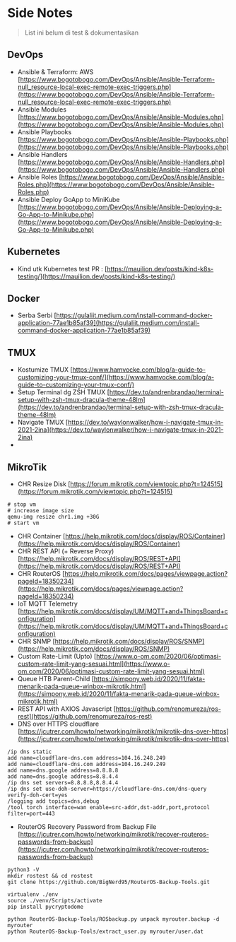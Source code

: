 # Side Notes

> List ini belum di test & dokumentasikan

## DevOps

- Ansible & Terraform: AWS [https://www.bogotobogo.com/DevOps/Ansible/Ansible-Terraform-null_resource-local-exec-remote-exec-triggers.php](https://www.bogotobogo.com/DevOps/Ansible/Ansible-Terraform-null_resource-local-exec-remote-exec-triggers.php)
- Ansible Modules [https://www.bogotobogo.com/DevOps/Ansible/Ansible-Modules.php](https://www.bogotobogo.com/DevOps/Ansible/Ansible-Modules.php)
- Ansible Playbooks [https://www.bogotobogo.com/DevOps/Ansible/Ansible-Playbooks.php](https://www.bogotobogo.com/DevOps/Ansible/Ansible-Playbooks.php)
- Ansible Handlers [https://www.bogotobogo.com/DevOps/Ansible/Ansible-Handlers.php](https://www.bogotobogo.com/DevOps/Ansible/Ansible-Handlers.php)
- Ansible Roles [https://www.bogotobogo.com/DevOps/Ansible/Ansible-Roles.php](https://www.bogotobogo.com/DevOps/Ansible/Ansible-Roles.php)
- Ansible Deploy GoApp to MiniKube [https://www.bogotobogo.com/DevOps/Ansible/Ansible-Deploying-a-Go-App-to-Minikube.php](https://www.bogotobogo.com/DevOps/Ansible/Ansible-Deploying-a-Go-App-to-Minikube.php)

## Kubernetes
- Kind utk Kubernetes test PR : [https://mauilion.dev/posts/kind-k8s-testing/](https://mauilion.dev/posts/kind-k8s-testing/)

## Docker 
- Serba Serbi [https://gulaliit.medium.com/install-command-docker-application-77ae1b85af39](https://gulaliit.medium.com/install-command-docker-application-77ae1b85af39)

## TMUX
- Kostumize TMUX [https://www.hamvocke.com/blog/a-guide-to-customizing-your-tmux-conf/](https://www.hamvocke.com/blog/a-guide-to-customizing-your-tmux-conf/)
- Setup Terminal dg ZSH TMUX [https://dev.to/andrenbrandao/terminal-setup-with-zsh-tmux-dracula-theme-48lm](https://dev.to/andrenbrandao/terminal-setup-with-zsh-tmux-dracula-theme-48lm)
- Navigate TMUX [https://dev.to/waylonwalker/how-i-navigate-tmux-in-2021-2ina](https://dev.to/waylonwalker/how-i-navigate-tmux-in-2021-2ina)
- 

## MikroTik

- CHR Resize Disk [https://forum.mikrotik.com/viewtopic.php?t=124515](https://forum.mikrotik.com/viewtopic.php?t=124515)
```
# stop vm
# increase image size
qemu-img resize chr1.img +30G
# start vm
```
- CHR Container [https://help.mikrotik.com/docs/display/ROS/Container](https://help.mikrotik.com/docs/display/ROS/Container)
- CHR REST API (+ Reverse Proxy) [https://help.mikrotik.com/docs/display/ROS/REST+API](https://help.mikrotik.com/docs/display/ROS/REST+API)
- CHR RouterOS [https://help.mikrotik.com/docs/pages/viewpage.action?pageId=18350234](https://help.mikrotik.com/docs/pages/viewpage.action?pageId=18350234)
- IoT MQTT Telemetry [https://help.mikrotik.com/docs/display/UM/MQTT+and+ThingsBoard+configuration](https://help.mikrotik.com/docs/display/UM/MQTT+and+ThingsBoard+configuration)
- CHR SNMP [https://help.mikrotik.com/docs/display/ROS/SNMP](https://help.mikrotik.com/docs/display/ROS/SNMP)
- Custom Rate-Limit (Upto) [https://www.o-om.com/2020/06/optimasi-custom-rate-limit-yang-sesuai.html](https://www.o-om.com/2020/06/optimasi-custom-rate-limit-yang-sesuai.html)
- Queue HTB Parent-Child [https://simpony.web.id/2020/11/fakta-menarik-pada-queue-winbox-mikrotik.html](https://simpony.web.id/2020/11/fakta-menarik-pada-queue-winbox-mikrotik.html)
- REST API with AXIOS Javascript [https://github.com/renomureza/ros-rest](https://github.com/renomureza/ros-rest)
- DNS over HTTPS cloudflare [https://jcutrer.com/howto/networking/mikrotik/mikrotik-dns-over-https](https://jcutrer.com/howto/networking/mikrotik/mikrotik-dns-over-https)
```
/ip dns static
add name=cloudflare-dns.com address=104.16.248.249
add name=cloudflare-dns.com address=104.16.249.249
add name=dns.google address=8.8.8.8
add name=dns.google address=8.8.4.4
/ip dns set servers=8.8.8.8,8.8.4.4
/ip dns set use-doh-server=https://cloudflare-dns.com/dns-query verify-doh-cert=yes
/logging add topics=dns,debug
/tool torch interface=wan enable=src-addr,dst-addr,port,protocol filter=port=443
```
- RouterOS Recovery Password from Backup File [https://jcutrer.com/howto/networking/mikrotik/recover-routeros-passwords-from-backup](https://jcutrer.com/howto/networking/mikrotik/recover-routeros-passwords-from-backup)
```
python3 -V
mkdir rostest && cd rostest
git clone https://github.com/BigNerd95/RouterOS-Backup-Tools.git

virtualenv ./env
source ./venv/Scripts/activate
pip install pycryptodome

python RouterOS-Backup-Tools/ROSbackup.py unpack myrouter.backup -d myrouter
python RouterOS-Backup-Tools/extract_user.py myrouter/user.dat
```
